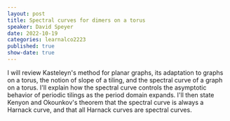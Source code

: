 ```yaml
---
layout: post
title: Spectral curves for dimers on a torus
speaker: David Speyer
date: 2022-10-19
categories: learnalco2223
published: true
show-date: true
---
```

I will review Kasteleyn's method for planar graphs, its adaptation to graphs on a torus, the notion of slope of a tiling, and the spectral curve of a graph on a torus. I'll explain how the spectral curve controls the asymptotic behavior of periodic tilings as the period domain expands. I'll then state Kenyon and Okounkov's theorem that the spectral curve is always a Harnack curve, and that all Harnack curves are spectral curves.